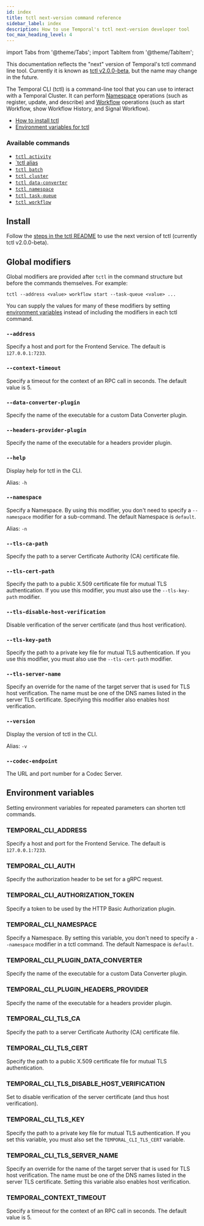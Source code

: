 ```yaml
---
id: index
title: tctl next-version command reference
sidebar_label: index
description: How to use Temporal's tctl next-version developer tool
toc_max_heading_level: 4
---
```


<!-- THIS FILE IS GENERATED. DO NOT EDIT THIS FILE DIRECTLY -->

import Tabs from '@theme/Tabs';
import TabItem from '@theme/TabItem';

This documentation reflects the "next" version of Temporal's tctl command line tool.
Currently it is known as [tctl v2.0.0-beta](https://github.com/temporalio/tctl#trying-out-new-tctl-v200-beta-with-updated-ux), but the name may change in the future.

The Temporal CLI (tctl) is a command-line tool that you can use to interact with a Temporal Cluster.
It can perform [Namespace](/namespaces#) operations (such as register, update, and describe) and [Workflow](/workflows#) operations (such as start
Workflow, show Workflow History, and Signal Workflow).

- [How to install tctl](#install)
- [Environment variables for tctl](#environment-variables)

### Available commands

- [`tctl activity`](/tctl-next/activity/)
- [`tctl alias](/tctl-next/alias)
- [`tctl batch`](/tctl-next/batch/)
- [`tctl cluster`](/tctl-next/cluster/)
- [`tctl data-converter`](/tctl-next/data-converter/)
- [`tctl namespace`](/tctl-next/namespace/)
- [`tctl task-queue`](/tctl-next/task-queue/)
- [`tctl workflow`](/tctl-next/workflow/)

## Install

Follow the [steps in the tctl README](https://github.com/temporalio/tctl#trying-out-new-tctl-v200-beta-with-updated-ux) to use the next version of tctl (currently tctl v2.0.0-beta).

## Global modifiers

Global modifiers are provided after `tctl` in the command structure but before the commands themselves.
For example:

```
tctl --address <value> workflow start --task-queue <value> ...
```

You can supply the values for many of these modifiers by setting [environment variables](#environment-variables) instead of including the modifiers in each tctl command.

### `--address`

Specify a host and port for the Frontend Service.
The default is `127.0.0.1:7233`.

### `--context-timeout`

Specify a timeout for the context of an RPC call in seconds.
The default value is 5.

### `--data-converter-plugin`

Specify the name of the executable for a custom Data Converter plugin.

### `--headers-provider-plugin`

Specify the name of the executable for a headers provider plugin.

### `--help`

Display help for tctl in the CLI.

Alias: `-h`

### `--namespace`

Specify a Namespace.
By using this modifier, you don't need to specify a `--namespace` modifier for a sub-command.
The default Namespace is `default`.

Alias: `-n`

### `--tls-ca-path`

Specify the path to a server Certificate Authority (CA) certificate file.

### `--tls-cert-path`

Specify the path to a public X.509 certificate file for mutual TLS authentication.
If you use this modifier, you must also use the `--tls-key-path` modifier.

### `--tls-disable-host-verification`

Disable verification of the server certificate (and thus host verification).

### `--tls-key-path`

Specify the path to a private key file for mutual TLS authentication.
If you use this modifier, you must also use the `--tls-cert-path` modifier.

### `--tls-server-name`

Specify an override for the name of the target server that is used for TLS host verification.
The name must be one of the DNS names listed in the server TLS certificate.
Specifying this modifier also enables host verification.

### `--version`

Display the version of tctl in the CLI.

Alias: `-v`

### `--codec-endpoint`

The URL and port number for a Codec Server.

## Environment variables

Setting environment variables for repeated parameters can shorten tctl commands.

### TEMPORAL_CLI_ADDRESS

Specify a host and port for the Frontend Service.
The default is `127.0.0.1:7233`.

### TEMPORAL_CLI_AUTH

Specify the authorization header to be set for a gRPC request.

### TEMPORAL_CLI_AUTHORIZATION_TOKEN

Specify a token to be used by the HTTP Basic Authorization plugin.

<!-- TODO: Add link to "Securing tctl" page or its equivalent when it exists. -->

### TEMPORAL_CLI_NAMESPACE

Specify a Namespace.
By setting this variable, you don't need to specify a `--namespace` modifier in a tctl command.
The default Namespace is `default`.

### TEMPORAL_CLI_PLUGIN_DATA_CONVERTER

Specify the name of the executable for a custom Data Converter plugin.

### TEMPORAL_CLI_PLUGIN_HEADERS_PROVIDER

Specify the name of the executable for a headers provider plugin.

### TEMPORAL_CLI_TLS_CA

Specify the path to a server Certificate Authority (CA) certificate file.

### TEMPORAL_CLI_TLS_CERT

Specify the path to a public X.509 certificate file for mutual TLS authentication.

### TEMPORAL_CLI_TLS_DISABLE_HOST_VERIFICATION

Set to disable verification of the server certificate (and thus host verification).

### TEMPORAL_CLI_TLS_KEY

Specify the path to a private key file for mutual TLS authentication.
If you set this variable, you must also set the `TEMPORAL_CLI_TLS_CERT` variable.

### TEMPORAL_CLI_TLS_SERVER_NAME

Specify an override for the name of the target server that is used for TLS host verification.
The name must be one of the DNS names listed in the server TLS certificate.
Setting this variable also enables host verification.

### TEMPORAL_CONTEXT_TIMEOUT

Specify a timeout for the context of an RPC call in seconds.
The default value is 5.
